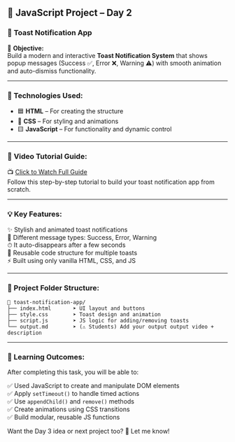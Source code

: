 
## 🚀 JavaScript Project – **Day 2**  
### 🔔 **Toast Notification App**

🎯 **Objective:**  
Build a modern and interactive **Toast Notification System** that shows popup messages (Success ✅, Error ❌, Warning ⚠️) with smooth animation and auto-dismiss functionality.

---

### 🧰 Technologies Used:
- 🟦 **HTML** – For creating the structure  
- 🎨 **CSS** – For styling and animations  
- 🟨 **JavaScript** – For functionality and dynamic control

---

### 🎥 **Video Tutorial Guide:**  
📺 [Click to Watch Full Guide](https://youtu.be/mkNITfM1gm8?si=-yI_j0r2ApYMrl3E)  
Follow this step-by-step tutorial to build your toast notification app from scratch.

---

### 💡 Key Features:
✨ Stylish and animated toast notifications  
🎯 Different message types: Success, Error, Warning  
⏱ It auto-disappears after a few seconds  
🔁 Reusable code structure for multiple toasts  
⚡ Built using only vanilla HTML, CSS, and JS

---

### 📁 Project Folder Structure:
```
📁 toast-notification-app/
├── index.html       ➤ UI layout and buttons
├── style.css        ➤ Toast design and animation
├── script.js        ➤ JS logic for adding/removing toasts
└── output.md        ➤ (⚠️ Students) Add your output output video + description
```

---

### 📌 Learning Outcomes:
After completing this task, you will be able to:

✅ Used JavaScript to create and manipulate DOM elements  
✅ Apply `setTimeout()` to handle timed actions  
✅ Use `appendChild()` and `remove()` methods  
✅ Create animations using CSS transitions  
✅ Build modular, reusable JS functions


Want the Day 3 idea or next project too? 🎯 Let me know!
